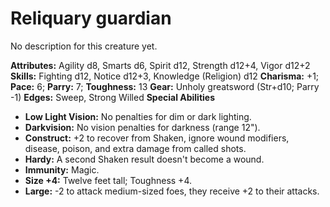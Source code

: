 # Reliquary guardian

No description for this creature yet.

**Attributes:** Agility d8, Smarts d6, Spirit d12, Strength d12+4, Vigor
d12+2
**Skills:** Fighting d12, Notice d12+3, Knowledge (Religion) d12
**Charisma:** +1; **Pace:** 6; **Parry:** 7; **Toughness:** 13
**Gear:** Unholy greatsword (Str+d10; Parry -1)
**Edges:** Sweep, Strong Willed
**Special Abilities**

- **Low Light Vision:** No penalties for dim or dark lighting.
- **Darkvision:** No vision penalties for darkness (range 12").
- **Construct:** +2 to recover from Shaken, ignore wound modifiers,
disease, poison, and extra damage from called shots.
- **Hardy:** A second Shaken result doesn't become a wound.
- **Immunity:** Magic.
- **Size +4:** Twelve feet tall; Toughness +4.
- **Large:** -2 to attack medium-sized foes, they receive +2 to their
attacks.
